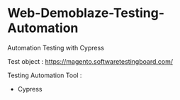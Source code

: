 # Web-Demoblaze-Testing-Automation 
Automation Testing with Cypress 

Test object : 
https://magento.softwaretestingboard.com/

Testing Automation Tool :
- Cypress
